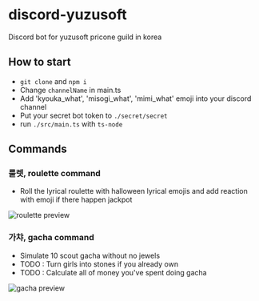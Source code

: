 # discord-yuzusoft
Discord bot for yuzusoft pricone guild in korea

## How to start
- `git clone` and `npm i`
- Change `channelName` in main.ts
- Add 'kyouka_what', 'misogi_what', 'mimi_what' emoji into your discord channel
- Put your secret bot token to `./secret/secret`
- run `./src/main.ts` with `ts-node`

## Commands
### 룰렛, roulette command
- Roll the lyrical roulette with halloween lyrical emojis and add reaction with emoji if there happen jackpot

![roulette preview](./preview/preview_roulette.png)

### 가챠, gacha command
- Simulate 10 scout gacha without no jewels
- TODO : Turn girls into stones if you already own
- TODO : Calculate all of money you've spent doing gacha

![gacha preview](./preview/preview_gacha.png)
